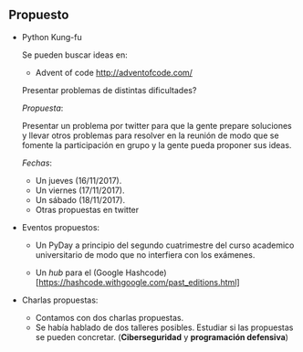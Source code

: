 ## Propuesto

- Python Kung-fu
 
  Se pueden buscar ideas en:

  - Advent of code http://adventofcode.com/

  Presentar problemas de distintas dificultades?

  *Propuesta*:

  Presentar un problema por twitter para que la gente prepare
  soluciones y llevar otros problemas para resolver en la reunión
  de modo que se fomente la participación en grupo y la gente
  pueda proponer sus ideas.

  *Fechas*:
  - Un jueves (16/11/2017).
  - Un viernes (17/11/2017).
  - Un sábado (18/11/2017).
  - Otras propuestas en twitter


- Eventos propuestos:

  - Un PyDay a principio del segundo cuatrimestre del curso
        academico universitario de modo que no interfiera con los
        exámenes.

  - Un *hub* para el (Google
        Hashcode)[https://hashcode.withgoogle.com/past_editions.html]

- Charlas propuestas:

  - Contamos con dos charlas propuestas.
  - Se había hablado de dos talleres posibles. Estudiar si las
    propuestas se pueden concretar. (**Ciberseguridad** y
    **programación defensiva**)
	  
